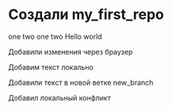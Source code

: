 # Создали my_first_repo
one two one two
Hello world

Добавили изменения через браузер

Добавим текст локально 

Добавили текст в новой ветке new_branch 

Добавил локальный конфликт 
